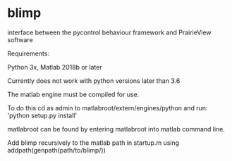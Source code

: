 # blimp
interface between the pycontrol behaviour framework and PrairieView software

Requirements:

Python 3x, Matlab 2018b or later

Currently does not work with python versions later than 3.6

The matlab engine must be compiled for use.

To do this cd as admin to matlabroot/extern/engines/python and run: 'python setup.py install'

matlabroot can be found by entering matlabroot into matlab command line.

Add blimp recursively to the matlab path in startup.m using addpath(genpath(path/to/blimp/)) 
